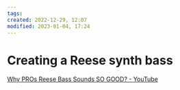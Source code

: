 ```yaml
---
tags: 
created: 2022-12-29, 12:07
modified: 2023-01-04, 17:24
---
```


# Creating a Reese synth bass
[Why PROs Reese Bass Sounds SO GOOD? - YouTube](https://www.youtube.com/shorts/XsMn5Jo0wJY)